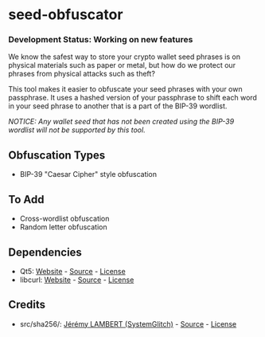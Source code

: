 # seed-obfuscator

### Development Status: **Working on new features**

We know the safest way to store your crypto wallet seed phrases is on physical materials such as paper or metal, but how do we protect our phrases from physical attacks such as theft? 

This tool makes it easier to obfuscate your seed phrases with your own passphrase. It uses a hashed version of your passphrase to shift each word in your seed phrase to another that is a part of the BIP-39 wordlist.

*NOTICE: Any wallet seed that has not been created using the BIP-39 wordlist will not be supported by this tool.*

## Obfuscation Types
- BIP-39 "Caesar Cipher" style obfuscation

## To Add
- Cross-wordlist obfuscation
- Random letter obfuscation

## Dependencies
- Qt5: [Website](https://www.qt.io/) - [Source](https://github.com/qt/qt5) - [License](https://doc.qt.io/qt-5/lgpl.html)
- libcurl: [Website](https://curl.se/libcurl/) - [Source](https://github.com/curl/curl) - [License](https://raw.githubusercontent.com/curl/curl/master/COPYING)

## Credits
- src/sha256/: [Jérémy LAMBERT (SystemGlitch)](https://github.com/System-Glitch) - [Source](https://github.com/System-Glitch/SHA256) - [License](https://raw.githubusercontent.com/Ashintosh/seed-obfuscator/main/src/sha256/LICENSE)
